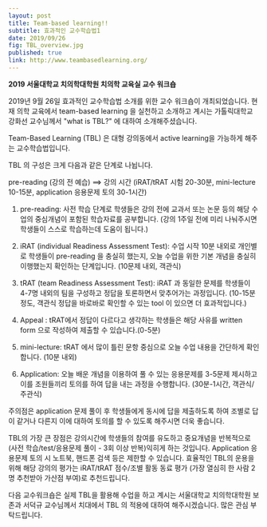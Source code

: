 ```yaml
---
layout: post
title: Team-based learning!! 
subtitle: 효과적인 교수학습법1
date: 2019/09/26
fig: TBL_overview.jpg
published: true
link: http://www.teambasedlearning.org/
---
```


<b>2019 서울대학교 치의학대학원 치의학 교육실 교수 워크숍</b>

2019년 9월 26일 효과적인 교수학습법 소개를 위한 교수 워크숍이 개최되었습니다. 현재 의학 교육에서 team-based learning 을 실천하고 소개하고 계시는 가톨릭대학교 강화선 교수님께서 "what is TBL?" 에 대하여 소개해주셨습니다. 

Team-Based Learning (TBL) 은 대형 강의동에서 active learning을 가능하게 해주는 교수학습법입니다.

TBL 의 구성은 크게 다음과 같은 단계로 나뉩니다.

pre-reading (강의 전 예습) ==> 강의 시간 (iRAT/tRAT 시험 20-30분, mini-lecture 10-15분, application 응용문제 토의 30-1시간)

1) pre-reading: 사전 학습 단계로 학생들은 강의 전에 교과서 또는 논문 등의 해당 수업의 중심개념이 포함된 학습자료를 공부합니다. 
(강의 1주일 전에 미리 나눠주시면 학생들이 스스로 학습하는데 도움이 됩니다.)

2) iRAT (individual Readiness Assessment Test): 수업 시작 10분 내외로 개인별로 학생들이 pre-reading 을 충실히 했는지, 오늘 수업을 위한 기본 개념을 충실히 이행했는지 확인하는 단계입니다. (10문제 내외, 객관식) 

3) tRAT (team Readiness Assessment Test): iRAT 과 동일한 문제를 학생들이 4-7명 내외의 팀을 구성하고 정답을 토론하면서 맞추어가는 과정입니다. (10-15분 정도, 객관식 정답을 바로바로 확인할 수 있는 tool 이 있으면 더 효과적입니다.)

4) Appeal : tRAT에서 정답이 다르다고 생각하는 학생들은 해당 사유를 written form 으로 작성하여 제출할 수 있습니다.(0-5분)

5) mini-lecture: tRAT 에서 많이 틀린 문항 중심으로 오늘 수업 내용을 간단하게 확인합니다. (10분 내외)

6) Application: 오늘 배운 개념을 이용하여 풀 수 있는 응용문제를 3-5문제 제시하고 이를 조원들끼리 토의를 하여 답을 내는 과정을 수행합니다. (30분-1시간, 객관식/주관식)

주의점은 application 문제 풀이 후 학생들에게 동시에 답을 제출하도록 하여 조별로 답이 같거나 다른지 이에 대하여 토의를 할 수 있도록 해주시면 더욱 좋습니다.

TBL의 가장 큰 장점은 강의시간에 학생들의 참여를 유도하고 중요개념을 반복적으로 (사전 학습/test/응용문제 풀이 - 3회 이상 반복)익히게 하는 것입니다.
Application 응용문제 토의 시 노트북, 핸드폰 검색 등은 제한할 수 있습니다. 
효율적인 TBL의 운용을 위해 해당 강의의 평가는 iRAT/tRAT 점수/조별 활동 동료 평가 (가장 열심히 한 사람 2명 추천받아 가산점 부여)로 추천드립니다. 

다음 교수워크숍은 실제 TBL을 활용해 수업을 하고 계시는 서울대학교 치의학대학원 보존과 서덕규 교수님께서 치대에서 TBL 의 적용에 대하여 해주시겠습니다.
많은 관심 부탁드립니다.
